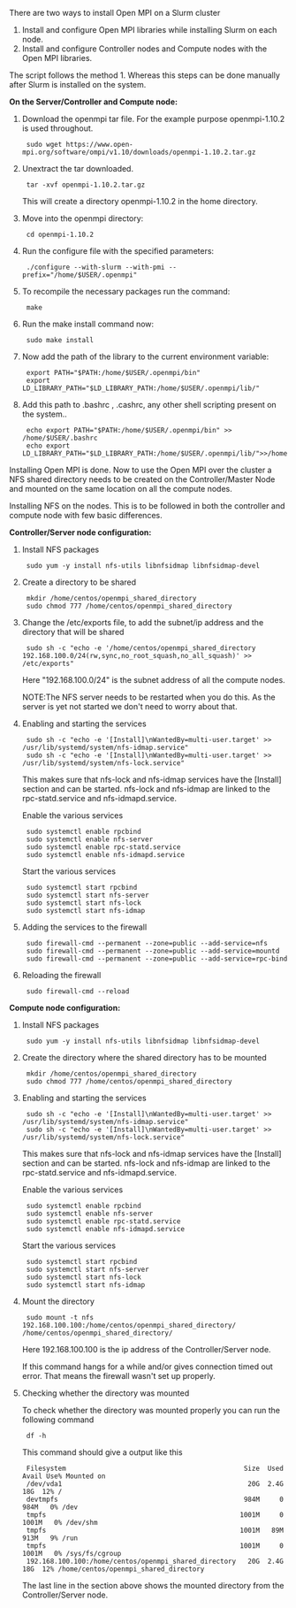 There are two ways to install Open MPI on a Slurm cluster 
 
1. Install and configure Open MPI libraries while installing Slurm on each node.  
2. Install and configure Controller nodes and Compute nodes with the Open MPI libraries.  
  
The script follows the method 1. Whereas this steps can be done manually after Slurm is 
installed on the system.  
  
**On the Server/Controller and Compute node:**  
  
1. Download the openmpi tar file. For the example purpose openmpi-1.10.2 is used throughout.  

        sudo wget https://www.open-mpi.org/software/ompi/v1.10/downloads/openmpi-1.10.2.tar.gz

2. Unextract the tar downloaded.  

        tar -xvf openmpi-1.10.2.tar.gz

   This will create a directory openmpi-1.10.2 in the home directory.

3. Move into the openmpi directory:   

        cd openmpi-1.10.2

4. Run the configure file with the specified parameters:  

        ./configure --with-slurm --with-pmi --prefix="/home/$USER/.openmpi"  

5. To recompile the necessary packages run the command:  

        make

6. Run the make install command now:  

        sudo make install  

7. Now add the path of the library to the current environment variable:  

        export PATH="$PATH:/home/$USER/.openmpi/bin"
        export LD_LIBRARY_PATH="$LD_LIBRARY_PATH:/home/$USER/.openmpi/lib/"  

8. Add this path to .bashrc , .cashrc, any other shell scripting present on the system..  

        echo export PATH="$PATH:/home/$USER/.openmpi/bin" >> /home/$USER/.bashrc
        echo export LD_LIBRARY_PATH="$LD_LIBRARY_PATH:/home/$USER/.openmpi/lib/">>/home/$USER/.bashrc  
  
Installing Open MPI is done. Now to use the Open MPI over the cluster a NFS shared directory
needs to be created on the Controller/Master Node and mounted on the same location on all
the compute nodes.  
  
Installing NFS on the nodes. This is to be followed in both the controller and compute node with few basic differences.  
  
**Controller/Server node configuration:**  

1. Install NFS packages  

        sudo yum -y install nfs-utils libnfsidmap libnfsidmap-devel  

2. Create a directory to be shared  

        mkdir /home/centos/openmpi_shared_directory  
        sudo chmod 777 /home/centos/openmpi_shared_directory  

3. Change the /etc/exports file, to add the subnet/ip address and the directory that will be shared  

        sudo sh -c "echo -e '/home/centos/openmpi_shared_directory 192.168.100.0/24(rw,sync,no_root_squash,no_all_squash)' >> /etc/exports"

   Here "192.168.100.0/24" is the subnet address of all the compute nodes.  
 
   NOTE:The NFS server needs to be restarted when you do this. As the server is yet not started we don't
        need to worry about that.  
4. Enabling and starting the services  

        sudo sh -c "echo -e '[Install]\nWantedBy=multi-user.target' >> /usr/lib/systemd/system/nfs-idmap.service"  
        sudo sh -c "echo -e '[Install]\nWantedBy=multi-user.target' >> /usr/lib/systemd/system/nfs-lock.service"  

   This makes sure that nfs-lock and nfs-idmap services have the [Install] section and can be started. nfs-lock and 
   nfs-idmap are linked to the rpc-statd.service and nfs-idmapd.service.  
  
   Enable the various services  

        sudo systemctl enable rpcbind  
        sudo systemctl enable nfs-server  
        sudo systemctl enable rpc-statd.service  
        sudo systemctl enable nfs-idmapd.service  

   Start the various services  

        sudo systemctl start rpcbind  
        sudo systemctl start nfs-server  
        sudo systemctl start nfs-lock  
        sudo systemctl start nfs-idmap  

5. Adding the services to the firewall  

        sudo firewall-cmd --permanent --zone=public --add-service=nfs  
        sudo firewall-cmd --permanent --zone=public --add-service=mountd  
        sudo firewall-cmd --permanent --zone=public --add-service=rpc-bind  

6. Reloading the firewall  

        sudo firewall-cmd --reload  

**Compute node configuration:**  

1. Install NFS packages  

        sudo yum -y install nfs-utils libnfsidmap libnfsidmap-devel  

2. Create the directory where the shared directory has to be mounted  

        mkdir /home/centos/openmpi_shared_directory  
        sudo chmod 777 /home/centos/openmpi_shared_directory  

3. Enabling and starting the services  

        sudo sh -c "echo -e '[Install]\nWantedBy=multi-user.target' >> /usr/lib/systemd/system/nfs-idmap.service"  
        sudo sh -c "echo -e '[Install]\nWantedBy=multi-user.target' >> /usr/lib/systemd/system/nfs-lock.service"  

   This makes sure that nfs-lock and nfs-idmap services have the [Install] section and can be started. nfs-lock and 
   nfs-idmap are linked to the rpc-statd.service and nfs-idmapd.service.  
  
   Enable the various services  

        sudo systemctl enable rpcbind  
        sudo systemctl enable nfs-server  
        sudo systemctl enable rpc-statd.service  
        sudo systemctl enable nfs-idmapd.service  

   Start the various services  

        sudo systemctl start rpcbind  
        sudo systemctl start nfs-server  
        sudo systemctl start nfs-lock  
        sudo systemctl start nfs-idmap  

4. Mount the directory  

        sudo mount -t nfs 192.168.100.100:/home/centos/openmpi_shared_directory/ /home/centos/openmpi_shared_directory/  

   Here 192.168.100.100 is the ip address of the Controller/Server node.  

   If this command hangs for a while and/or gives connection timed out error. That means the firewall wasn't
   set up properly.  
  
5. Checking whether the directory was mounted  

   To check whether the directory was mounted properly you can run the following command
  
        df -h  

   This command should give a output like this  

        Filesystem                                             Size  Used Avail Use% Mounted on  
        /dev/vda1                                               20G  2.4G   18G  12% /  
        devtmpfs                                               984M     0  984M   0% /dev  
        tmpfs                                                 1001M     0 1001M   0% /dev/shm  
        tmpfs                                                 1001M   89M  913M   9% /run  
        tmpfs                                                 1001M     0 1001M   0% /sys/fs/cgroup  
        192.168.100.100:/home/centos/openmpi_shared_directory   20G  2.4G   18G  12% /home/centos/openmpi_shared_directory  
  
   The last line in the section above shows the mounted directory from the Controller/Server node.




